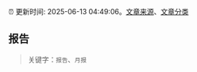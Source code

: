 :alarm_clock: 更新时间: 2025-06-13 04:49:06。[文章来源](/README.md)、[文章分类](/TAGS.md)

## 报告


> 关键字：`报告`、`月报`



